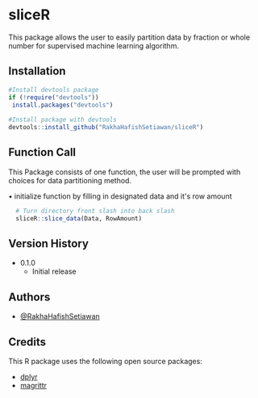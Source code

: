 # sliceR
This package allows the user to easily partition data by fraction or whole number for supervised machine learning algorithm.

## Installation

```r
#Install devtools package
if (!require("devtools")) 
 install.packages("devtools")
  
#Install package with devtools
devtools::install_github("RakhaHafishSetiawan/sliceR")
```
    
## Function Call

This Package consists of one function, the user will be prompted with choices for data partitioning method.


• initialize function by filling in designated data and it's row amount


```r
  # Turn directory front slash into back slash
  sliceR::slice_data(Data, RowAmount)
```

## Version History

* 0.1.0
    * Initial release

## Authors

- [@RakhaHafishSetiawan](https://github.com/RakhaHafishSetiawan)

## Credits
This R package uses the following open source packages:

- [dplyr](https://cran.r-project.org/web/packages/dplyr/index.html)
- [magrittr](https://magrittr.tidyverse.org/)

